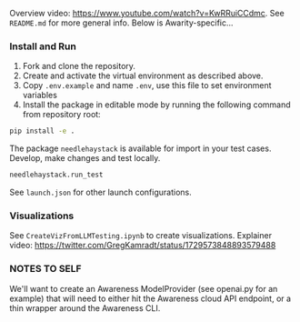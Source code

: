 Overview video: https://www.youtube.com/watch?v=KwRRuiCCdmc. See `README.md` for more general info. Below is Awarity-specific...

### Install and Run

1. Fork and clone the repository.
2. Create and activate the virtual environment as described above.
3. Copy `.env.example` and name `.env`, use this file to set environment variables
4. Install the package in editable mode by running the following command from repository root:

```zsh
pip install -e .
```

The package `needlehaystack` is available for import in your test cases. Develop, make changes and test locally.

```zsh
needlehaystack.run_test
```

See `launch.json` for other launch configurations.

### Visualizations

See `CreateVizFromLLMTesting.ipynb` to create visualizations. Explainer video: https://twitter.com/GregKamradt/status/1729573848893579488

### NOTES TO SELF

We'll want to create an Awareness ModelProvider (see openai.py for an example) that will need to either hit the Awareness cloud API endpoint, or a thin wrapper around the Awareness CLI.
